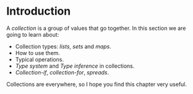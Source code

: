 # Introduction

A _collection_ is a group of values that go together. In this section we are going to learn about:

- Collection types: _lists_, _sets_ and _maps_.
- How to use them.
- Typical operations.
- _Type system_ and _Type inference_ in collections.
- _Collection-if_, _collection-for_, _spreads_.

Collections are everywhere, so I hope you find this chapter very useful.
